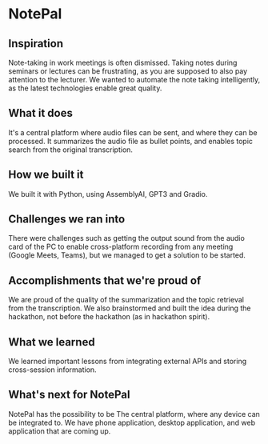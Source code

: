 # NotePal

## Inspiration

Note-taking in work meetings is often dismissed. Taking notes during seminars or lectures can be frustrating, as you are supposed to also pay attention to the lecturer. We wanted to automate the note taking intelligently, as the latest technologies enable great quality.

## What it does

It's a central platform where audio files can be sent, and where they can be processed. It summarizes the audio file as bullet points, and enables topic search from the original transcription.

## How we built it

We built it with Python, using AssemblyAI, GPT3 and Gradio.

## Challenges we ran into

There were challenges such as getting the output sound from the audio card of the PC to enable cross-platform recording from any meeting (Google Meets, Teams), but we managed to get a solution to be started.

## Accomplishments that we're proud of

We are proud of the quality of the summarization and the topic retrieval from the transcription. We also brainstormed and built the idea during the hackathon, not before the hackathon (as in hackathon spirit).

## What we learned

We learned important lessons from integrating external APIs and storing cross-session information. 

## What's next for NotePal

NotePal has the possibility to be The central platform, where any device can be integrated to. We have phone application, desktop application, and web application that are coming up.